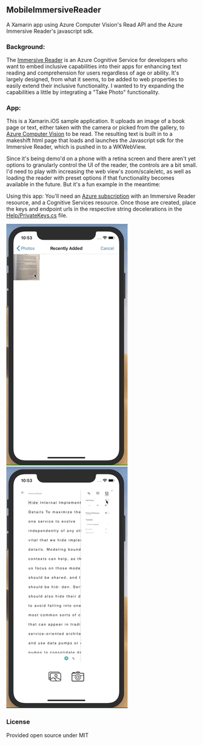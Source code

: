 ## MobileImmersiveReader
A Xamarin app using Azure Computer Vision's Read API and the Azure Immersive Reader's javascript sdk.


### Background:
The [Immersive Reader](https://azure.microsoft.com/en-us/services/cognitive-services/immersive-reader/) is an Azure Cognitive Service for developers who want to embed inclusive capabilities into their apps for enhancing text reading and comprehension for users regardless of age or ability. It's largely designed, from what it seems, to be added to web properties to easily extend their inclusive functionality. I wanted to try expanding the capabilities a little by integrating a "Take Photo" functionality. 

### App:
This is a Xamarin.iOS sample application. It uploads an image of a book page or text, either taken with the camera or picked from the gallery, to [Azure Computer Vision](https://azure.microsoft.com/en-us/services/cognitive-services/computer-vision/) to be read. The resulting text is built in to a makeshift html page that loads and launches the Javascript sdk for the Immersive Reader, which is pushed in to a WKWebView.

Since it's being demo'd on a phone with a retina screen and there aren't yet options to granularly control the UI of the reader, the controls are a bit small. I'd need to play with increasing the web view's zoom/scale/etc, as well as loading the reader with preset options if that functionality becomes available in the future. But it's a fun example in the meantime:

Using this app: You'll need an [Azure subscription](https://azure.microsoft.com/en-us/free/) with an Immersive Reader resource, and a Cognitive Services resource. Once those are created, place the keys and endpoint urls in the respective string decelerations in the [Help/PrivateKeys.cs](https://github.com/NickSpag/MobileImmersiveReader/blob/master/src/MobileImmersiveReader/Help/PrivateKeys.cs) file.

![An animated gif of the app showing the gallery button being pressed, a photo of a book page being picked, an "Analyzing" notification, and ending with the immersive reader showing that book's text](https://raw.githubusercontent.com/NickSpag/MobileImmersiveReader/master/docs/exampleGifpt1.gif)
![An animated gif of the app where the immersive reader's options are shown. Enables line focus item and a gray overlay on the reader obscures only a few lines. Enables the sylables option and the reader's words split in to sylables. Enables the noun highlighting and the nouns in the reader's page turn purple. Increases the text size and the reader's text gets substantially larger](https://raw.githubusercontent.com/NickSpag/MobileImmersiveReader/master/docs/exampleGifpt2.gif)

### License
Provided open source under MIT

